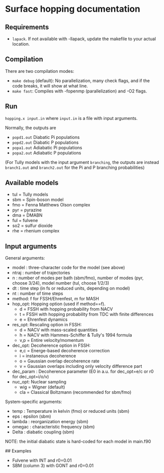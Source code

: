 # Surface hopping documentation

## Requirements
- `lapack`. If not available with -llapack, update the makefile to your actual location.

## Compilation 
There are two compilation modes:
- `make debug` (default): No parallelization, many check flags, and if the code breaks, it will show at what line.
- `make fast`: Compiles with -fopenmp (parallelization) and -O2 flags.

## Run
`hopping.x input.in` 
where `input.in` is a file with input arguments.

Normally, the outputs are 
- `popd1.out` Diabatic Pi populations
- `popd2.out` Diabatic P populations
- `popa1.out` Adiabatic Pi populations
- `popa2.out` Adiabatic P populations

(For Tully models with the input argument `branching`, the outputs
are instead `branch1.out` and `branch2.out` for the Pi and P branching
probabilities)

## Available models
- tul = Tully models 
- sbm = Spin-boson model
- fmo = Fenna Matthews Olson complex
- pyr = pyrazine
- dma = DMABN
- ful = fulvene
- so2 = sulfur dioxide
- rhe = rhenium complex

## Input arguments
General arguments:
- model : three-character code for the model (see above)
- ntraj : number of trajectories
- n     : number of modes per bath (sbm/fmo), number of modes (pyr, choose 3/24), model number (tul, choose 1/2/3)
- dt    : time step (in fs or reduced units, depending on model)
- nt    : number of time steps
- method: f for FSSH/Ehrenfest, m for MASH
- hop_opt: Hopping option (used if method==f). 
  - d = FSSH with hopping probability from NACV
  - t = FSSH with hopping probability from TDC with finite differences 
  - e = Ehrenfest dynamics
- res_opt: Rescaling option in FSSH: 
  - d = NACV with mass-scaled quantities
  - h = NACV with Hammes-Schiffer & Tully's 1994 formula
  - v,p = Entire velocity/momentum
- dec_opt: Decoherence option in FSSH:
  - e,c = Energe-based decoherence correction
  - i = instaneous decoherence
  - o = Gaussian overlap decoherence rate
  - v = Gaussian overlaps including only velocity difference part
- dec_param : Decoherence parameter (E0 in a.u. for dec_opt=e/c or r0 for dec_opt=i/o/v)
- nuc_opt: Nuclear sampling
  - wig = Wigner (default)
  - cla = Classical Boltzmann (recommended for sbm/fmo)

System-specific arguments:
- temp : Temperature in kelvin (fmo) or reduced units (sbm)
- eps : epsilon (sbm)
- lambda : reorganization energy (sbm)
- omegac : characteristic frequency (sbm)
- Delta : diabatic coupling (sbm)

NOTE: the initial diabatic state is hard-coded for each model in main.f90

## Examples
- Fulvene with INT and r0=0.01
- SBM (column 3) with GONT and r0=0.01